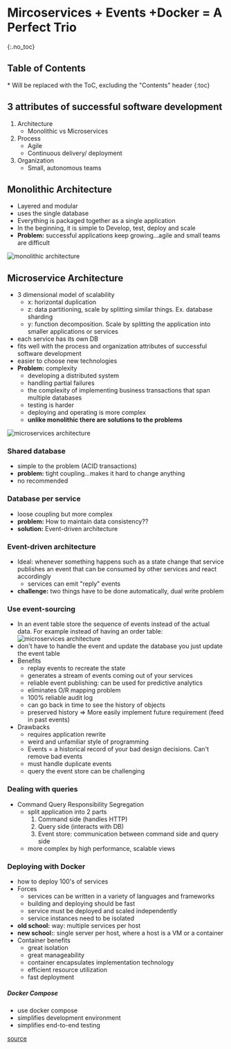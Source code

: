 # Mircoservices + Events +Docker = A Perfect Trio

{:.no_toc}

<h2 id="toc-header">Table of Contents <i class="fa fa-chevron-up" aria-hidden="true" id="toc-arrow"></i></h2>
* Will be replaced with the ToC, excluding the "Contents" header
{:toc}


## 3 attributes of successful software development
1. Architecture
    * Monolithic vs Microservices
2. Process
    * Agile
    * Continuous delivery/ deployment
3. Organization
    * Small, autonomous teams

## Monolithic Architecture
- Layered and modular
- uses the single database
- Everything is packaged together as a single application
- In the beginning, it is simple to Develop, test, deploy and scale
- **Problem:** successful applications keep growing...agile and small teams are difficult
 
![monolithic architecture](../../pictures/monolithic.png)

## Microservice Architecture
- 3 dimensional model of scalability
    * x: horizontal duplication
    * z: data partitioning, scale by splitting similar things. Ex. database sharding
    * y: function decomposition. Scale by splitting the application into smaller applications or services
- each service has its own DB
- fits well with the process and organization attributes of successful software development
- easier to choose new technologies
- **Problem:** complexity
    - developing a distributed system
    - handling partial failures 
    - the complexity of implementing business transactions that span multiple databases
    - testing is harder
    - deploying and operating is more complex
    - **unlike monolithic there are solutions to the problems**

![microservices architecture](../../pictures/microservices.png)

### Shared database
- simple to the problem (ACID transactions)
- **problem:** tight coupling...makes it hard to change anything
- no recommended

### Database per service
- loose coupling but more complex
- **problem:** How to maintain data consistency??
- **solution:** Event-driven architecture

### Event-driven architecture
- Ideal: whenever something happens such as a state change that service publishes an event that can be consumed by other services and react accordingly
    - services can emit "reply" events
- **challenge:** two things have to be done automatically, dual write problem

### Use event-sourcing
- In an event table store the sequence of events instead of the actual data. For example instead of having an order table: ![microservices architecture](../../pictures/event-table.png)
- don't have to handle the event and update the database you just update the event table
- Benefits
    - replay events to recreate the state
    - generates a stream of events coming out of your services
    - reliable event publishing: can be used for predictive analytics
    - eliminates O/R mapping problem
    - 100% reliable audit log
    - can go back in time to see the history of objects
    - preserved history => More easily implement future requirement (feed in past events)
- Drawbacks
    - requires application rewrite
    - weird and unfamiliar style of programming
    - Events = a historical record of your bad design decisions. Can't remove bad events
    - must handle duplicate events
    - query the event store can be challenging

### Dealing with queries
- Command Query Responsibility Segregation
    - split application into 2 parts
        1. Command side (handles HTTP)
        2. Query side (interacts with DB)
        3. Event store: communication between command side and query side
    - more complex by high performance, scalable views

### Deploying with Docker
- how to deploy 100's of services
- Forces
    - services can be written in a variety of languages and frameworks
    - building and deploying should be fast
    - service must be deployed and scaled independently
    - service instances need to be isolated
- **old school:** way: multiple services per host
- **new school:**: single server per host, where a host is a VM or a container
- Container benefits
    - great isolation
    - great manageability
    - container encapsulates implementation technology
    - efficient resource utilization
    - fast deployment

##### Docker Compose
- use docker compose
- simplifies development environment
- simplifies end-to-end testing




[source](https://www.youtube.com/watch?v=pD0rEtEEwck)